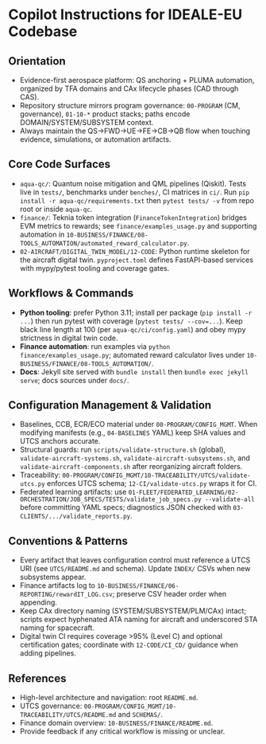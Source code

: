 # Copilot Instructions for IDEALE-EU Codebase

## Orientation
- Evidence-first aerospace platform: QS anchoring + PLUMA automation, organized by TFA domains and CAx lifecycle phases (CAD through CAS).
- Repository structure mirrors program governance: `00-PROGRAM` (CM, governance), `01-10-*` product stacks; paths encode DOMAIN/SYSTEM/SUBSYSTEM context.
- Always maintain the QS→FWD→UE→FE→CB→QB flow when touching evidence, simulations, or automation artifacts.

## Core Code Surfaces
- `aqua-qc/`: Quantum noise mitigation and QML pipelines (Qiskit). Tests live in `tests/`, benchmarks under `benches/`, CI matrices in `ci/`. Run `pip install -r aqua-qc/requirements.txt` then `pytest tests/ -v` from repo root or inside `aqua-qc`.
- `finance/`: Teknia token integration (`FinanceTokenIntegration`) bridges EVM metrics to rewards; see `finance/examples_usage.py` and supporting automation in `10-BUSINESS/FINANCE/08-TOOLS_AUTOMATION/automated_reward_calculator.py`.
- `02-AIRCRAFT/DIGITAL_TWIN_MODEL/12-CODE`: Python runtime skeleton for the aircraft digital twin. `pyproject.toml` defines FastAPI-based services with mypy/pytest tooling and coverage gates.

## Workflows & Commands
- **Python tooling**: prefer Python 3.11; install per package (`pip install -r ...`) then run pytest with coverage (`pytest tests/ --cov=...`). Keep black line length at 100 (per `aqua-qc/ci/config.yaml`) and obey mypy strictness in digital twin code.
- **Finance automation**: run examples via `python finance/examples_usage.py`; automated reward calculator lives under `10-BUSINESS/FINANCE/08-TOOLS_AUTOMATION/`.
- **Docs**: Jekyll site served with `bundle install` then `bundle exec jekyll serve`; docs sources under `docs/`.

## Configuration Management & Validation
- Baselines, CCB, ECR/ECO material under `00-PROGRAM/CONFIG_MGMT`. When modifying manifests (e.g., `04-BASELINES` YAML) keep SHA values and UTCS anchors accurate.
- Structural guards: run `scripts/validate-structure.sh` (global), `validate-aircraft-systems.sh`, `validate-aircraft-subsystems.sh`, and `validate-aircraft-components.sh` after reorganizing aircraft folders.
- Traceability: `00-PROGRAM/CONFIG_MGMT/10-TRACEABILITY/UTCS/validate-utcs.py` enforces UTCS schema; `12-CI/validate-utcs.py` wraps it for CI.
- Federated learning artifacts: use `01-FLEET/FEDERATED_LEARNING/02-ORCHESTRATION/JOB_SPECS/TESTS/validate_job_specs.py --validate-all` before committing YAML specs; diagnostics JSON checked with `03-CLIENTS/.../validate_reports.py`.

## Conventions & Patterns
- Every artifact that leaves configuration control must reference a UTCS URI (see `UTCS/README.md` and schema). Update `INDEX/` CSVs when new subsystems appear.
- Finance artifacts log to `10-BUSINESS/FINANCE/06-REPORTING/rewardIT_LOG.csv`; preserve CSV header order when appending.
- Keep CAx directory naming (SYSTEM/SUBSYSTEM/PLM/CAx) intact; scripts expect hyphenated ATA naming for aircraft and underscored STA naming for spacecraft.
- Digital twin CI requires coverage >95% (Level C) and optional certification gates; coordinate with `12-CODE/CI_CD/` guidance when adding pipelines.

## References
- High-level architecture and navigation: root `README.md`.
- UTCS governance: `00-PROGRAM/CONFIG_MGMT/10-TRACEABILITY/UTCS/README.md` and `SCHEMAS/`.
- Finance domain overview: `10-BUSINESS/FINANCE/README.md`.
- Provide feedback if any critical workflow is missing or unclear.
